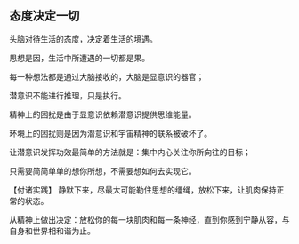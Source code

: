 ## 态度决定一切

头脑对待生活的态度，决定着生活的境遇。

思想是因，生活中所遭遇的一切都是果。

每一种想法都是通过大脑接收的，大脑是显意识的器官；

潜意识不能进行推理，只是执行。

精神上的困扰是由于显意识依赖潜意识提供思维能量。

环境上的困扰则是因为潜意识和宇宙精神的联系被破坏了。

让潜意识发挥功效最简单的方法就是：集中内心关注你所向往的目标；

只需要简简单单的想你所想，不需要想如何去实现它。

【付诸实践】
静默下来，尽最大可能勒住思想的缰绳，放松下来，让肌肉保持正常的状态。

从精神上做出决定：放松你的每一块肌肉和每一条神经，直到你感到宁静从容，与自身和世界相和谐为止。
